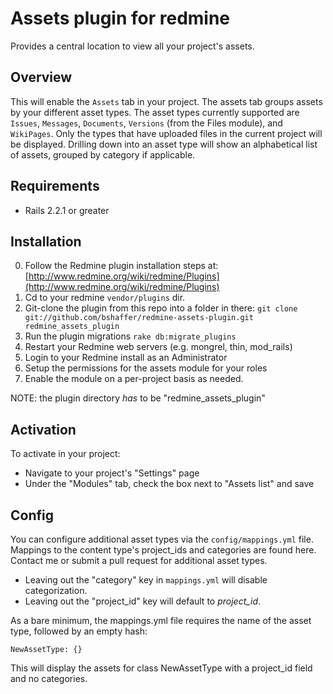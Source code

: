 Assets plugin for redmine
=========================

Provides a central location to view all your project's assets.

Overview
--------

This will enable the `Assets` tab in your project.  The assets tab groups assets by your different asset types.
The asset types currently supported are `Issues`, `Messages`, `Documents`, `Versions` (from the Files module), and `WikiPages`.
Only the types that have uploaded files in the current project will be displayed.  Drilling down into an asset type 
will show an alphabetical list of assets, grouped by category if applicable.

Requirements
------------

* Rails 2.2.1 or greater

Installation 
------------

0. Follow the Redmine plugin installation steps at: [http://www.redmine.org/wiki/redmine/Plugins](http://www.redmine.org/wiki/redmine/Plugins)
1. Cd to your redmine `vendor/plugins` dir.
2. Git-clone the plugin from this repo into a folder in there: `git clone git://github.com/bshaffer/redmine-assets-plugin.git redmine_assets_plugin`
3. Run the plugin migrations `rake db:migrate_plugins`
4. Restart your Redmine web servers (e.g. mongrel, thin, mod_rails)
5. Login to your Redmine install as an Administrator
6. Setup the permissions for the assets module for your roles
7. Enable the module on a per-project basis as needed.

NOTE: the plugin directory *has* to be "redmine_assets_plugin"

Activation
----------

To activate in your project:

* Navigate to your project's "Settings" page
* Under the "Modules" tab, check the box next to "Assets list" and save

Config
------

You can configure additional asset types via the `config/mappings.yml` file.  Mappings to the 
content type's project_ids and categories are found here. Contact me or submit a pull request for additional asset types.  

* Leaving out the "category" key in `mappings.yml` will disable categorization.  
* Leaving out the "project_id" key will default to *project_id*.

As a bare minimum, the mappings.yml file requires the name of the asset type, followed by an empty hash:

    NewAssetType: {}
    
This will display the assets for class NewAssetType with a project_id field and no categories.
